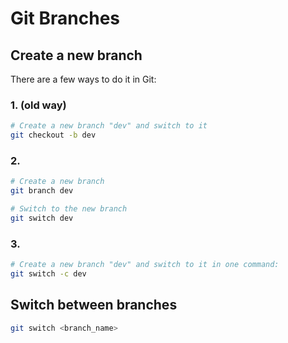 # Git Branches

## Create a new branch

There are a few ways to do it in Git:

### 1. (old way)
```bash
# Create a new branch "dev" and switch to it
git checkout -b dev
``` 

### 2. 
```bash
# Create a new branch
git branch dev

# Switch to the new branch
git switch dev
```

### 3.
```bash
# Create a new branch "dev" and switch to it in one command:
git switch -c dev
```


## Switch between branches
```bash
git switch <branch_name>
```
